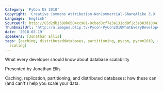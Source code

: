 ```yaml
---
Category: 'PyCon US 2010'
Copyright: 'Creative Commons Attribution-NonCommercial-ShareAlike 3.0'
Language: 'English'
SourceUrl: http://05d2db1380b6504cc981-8cbed8cf7e3a131cd8f1c3e383d10041.r93.cf2.rackcdn.com/pycon-us-2010/313_what-every-developer-should-know-about-database-scalability-21.m4v
ThumbnailUrl: 'http://a.images.blip.tv/Pycon-PyCon2010WhatEveryDeveloperShouldKnowAboutDatabaseScalab945.png'
date: '2010-02-19'
speakers: [Jonathan Ellis]
tags: [caching, distributeddatabases, partitioning, pycon, pycon2010, replication,
  scaling]
---
```

What every developer should know about database scalability

  
Presented by Jonathan Ellis

  
Caching, replication, partitioning, and distributed databases: how these can
(and can't!) help you scale your data.

